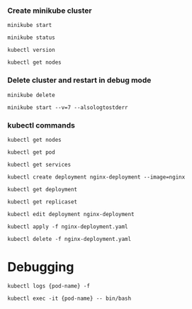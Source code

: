 ### Create minikube cluster
```
minikube start
```
```
minikube status
```
```
kubectl version
```
```
kubectl get nodes
```
### Delete cluster and restart in debug mode
```
minikube delete
```
```
minikube start --v=7 --alsologtostderr 
```
### kubectl commands
```
kubectl get nodes
```
```
kubectl get pod
```
```
kubectl get services
```
```
kubectl create deployment nginx-deployment --image=nginx
```
```
kubectl get deployment
```
```
kubectl get replicaset
```
```
kubectl edit deployment nginx-deployment
```
```
kubectl apply -f nginx-deployment.yaml
```
```
kubectl delete -f nginx-deployment.yaml
```
# Debugging
```
kubectl logs {pod-name} -f
```
```
kubectl exec -it {pod-name} -- bin/bash
```
